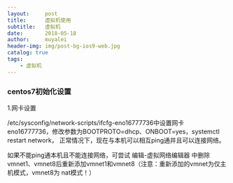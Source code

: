 ```yaml
---
layout:     post
title:      虚拟机使用
subtitle:   虚拟机
date:       2018-05-18
author:     muyalei
header-img: img/post-bg-ios9-web.jpg
catalog: true
tags:
    - 虚拟机
---
```


### centos7初始化设置
1.网卡设置

/etc/sysconfig/network-scripts/ifcfg-eno16777736中设置网卡eno16777736，修改参数为BOOTPROTO=dhcp、ONBOOT=yes，systemctl restart network，
正常情况下，现在与本机可以相互ping通并且可以连接网络。

如果不能ping通本机且不能连接网络，可尝试 编辑-虚拟网络编辑器 中删除vmnet1、vmnet8后重新添加vmnet1和vmnet8（注意：重新添加的vmnet为仅主机模式，vmnet8为
nat模式！）








